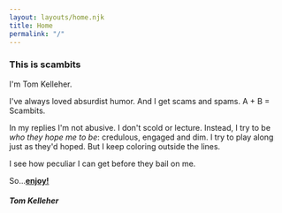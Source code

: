 ```yaml
---
layout: layouts/home.njk
title: Home
permalink: "/"
---
```



<h3>This is scambits</h3>

I'm Tom Kelleher. 

I've always loved absurdist humor.  And I get scams and spams.  A + B = Scambits.   

In my replies I'm not abusive.  I don't scold or lecture.  Instead, I try to be 
*who they hope me to be*: credulous, engaged and dim.  I try to
play along just as they'd hoped.  But I keep coloring outside the lines.  

I see how peculiar I can get before they bail on me.

So...<b><a href="/scams/">enjoy!</a></b>


<h5>
Tom Kelleher
</h5>

